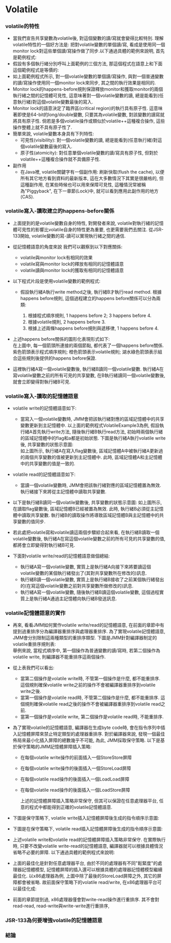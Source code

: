 # Volatile

### volatile的特性

* 當我們宣告共享變數為volatile後, 對這個變數的讀/寫就會變得比較特別. 理解volatile特性的一個好方法是: 把對volatile變數的單個讀/寫, 看成是使用同一個monitor lock對這些單個讀/寫操作做了同步.以下通過具體的範例來說明, 首先是範例程式:
* 假設有多個執行緒分別呼叫上面範例的三個方法, 那這個程式在語意上和下面這個範例程式是等價的:
* 如上面範例程式所示, 對一個volatile變數的單個讀/寫操作, 與對一個普通變數的讀/寫操作使用同一個monitor lock來同步, 其之間的執行效果是相同的.
* Monitor lock的happens-before規則保證釋放monitor和獲取monitor的兩個執行緒之間的記憶體可見性, 這意味著對一個volatile變數的讀, 總是能看到\(任意執行緒\)對這個volatile變數最後的寫入.
* Monitor lock的語意決定了臨界區\(critical region\)的執行具有原子性. 這意味著即使是64-bit的long/double變數, 只要其為volatile變數, 對該變數的讀寫就將具有原子性. 倘若是多個volatile操作或類似於volatile++這種複合操作, 這些操作整體上就不具有原子性了.
* 簡單來說, volatile變數本身具有下列特性:
  * 可見性\(visibility\): 對一個volatile變數的讀, 總是能看到\(任意執行緒\)對這個volatile變數最後的寫入.
  * 原子性\(atomicity\): 對任意單個volatile變數的讀/寫具有原子性, 但對於volatile++這種複合操作就不具備原子性.
* 副作用
  * 在Java裡, volatile關鍵字有一個副作用: 刷新快取\(flush the cache\), 以便所有其它地方看到資料的最新版本, 這在大多數情況下其實是很嚴格的, 但這種副作用, 在某些時候也可以用來保障可見性, 這種情況常被稱為"Piggyback", 在下一章節\(Lock\)中, 就可以看到應用此副作用的地方\(CAS\).

### volatile寫入-讀取建立的happens-before關係

* 上面提到的是volatile變數自身的特性, 對開發者來說, volatile對執行緒的記憶體可見性的影響比volatile自身的特性更為重要, 也更需要我們去關注. 從JSR-133開始, volatile變數的寫-讀可以實現執行緒之間的通信.
* 從記憶體語意的角度來說 我們可以觀察到以下對應關係:
  * volatile與monitor lock有相同的效果
  * volatile寫與monitor lock的釋放有相同的記憶體語意
  * volatile讀與monitor lock的獲取有相同的記憶體語意
* 以下程式片段是使用volatile變數的範例程式:

  * 假設執行緒A執行write method之後, 執行緒B才執行read method. 根據happens before規則, 這個過程建立的happens before關係可以分為兩類:

    1. 根據程式順序規則, 1 happens before 2; 3 happens before 4.
    2. 根據volatile規則, 2 happens before 3.  
    3. 根據上述兩條happens before規則與遞移律, 1 happens before 4.

* 上述happens before關係的圖形化表現形式如下:  
  在上圖中, 每一個箭頭所連接的兩個節點, 都代表了一個happens before關係. 紫色箭頭表示程式順序規則; 橙色箭頭表示volatile規則; 湖水綠色箭頭表示組合這些規則後提供的happens before保證.

* 這裡執行緒A寫一個volatile變數後, 執行緒B讀同一個volatile變數. 執行緒A在寫volatile變數之前的所有可見的共享變數, 在B執行緒讀同一個volatile變數後, 就會立即變得對執行緒B可見.

### volatile寫入-讀取的記憶體語意

* volatile write的記憶體語意如下:
  * 當寫入一個volatile變數時, JMM會把該執行緒對應的區域記憶體中的共享變數更新到主記憶體中. 以上面的範例程式VolatileExample3為例, 假設執行緒A首先執行write方法, 隨後執行緒B執行read方法,
    初始時兩個執行緒的區域記憶體中的flag和a都是初始狀態. 下圖是執行緒A執行volatile write後, 共享變數的狀態示意圖:  
    如上圖所示, 執行緒A在寫入flag變數後, 區域記憶體A中被執行緒A更新過的兩個共享變數的值被更新到主記憶體中. 此時, 區域記憶體A和主記憶體中的共享變數的值是一致的.
* volatile read的記憶體語意如下:
  * 當讀一個volatile變數時, JMM會把該執行緒對應的區域記憶體置為無效. 執行緒接下來將從主記憶體中讀取共享變數.
* 以下是執行緒B讀同一個volatile變數後, 共享變數的狀態示意圖:
  如上圖所示, 在讀取flag變數後, 區域記憶體B已經被置為無效. 此時, 執行緒B必須從主記憶體中讀取共享變數. 執行緒B的讀取操作將導致區域記憶體B與主記憶體中的共享變數的值同步.

* 若此處把volatile寫和volatile讀這兩個步驟綜合起來看, 在執行緒B讀取一個volatile變數後, 執行緒A在寫這個volatile變數之前的所有可見的共享變數的值, 都將會立即變得對執行緒B可見.
* 下面對volatile write/read的記憶體語意做個總結:
  * 執行緒A寫一個volatile變數, 實質上是執行緒A向接下來將要讀這個volatile變數的某個執行緒發出了\(其對共享變數所在修改的\)訊息.
  * 執行緒B讀一個volatile變數, 實質上是執行緒B接收了之前某個執行緒發出的\(在寫這個volatile變數之前對共享變數所做修改的\)訊息.
  * 執行緒A寫一個volatile變數, 隨後執行緒B讀這個volatile變數, 這個過程實質上是執行緒A通過主記憶體向執行緒B發送訊息.

### volatile記憶體語意的實作

* 再來, 看看JMM如何實作volatile write/read的記憶體語意, 在前面的章節中有提到過重排序分為編譯器重排序與處理器重排序.
  為了實現volatile記憶體語意, JMM會分別限制這兩種類型的重排序類型. 下圖是JMM針對編譯器制定的volatile重排序規則表:  
  舉例來說, 當程式順序中, 第一個操作為普通變數的讀/寫時, 若第二個操作為volatile write, 則編譯器不能重排序這兩個操作.

* 從上表我們可以看出:
  * 當第二個操作是volatile write時, 不管第一個操作是什麼, 都不能重排序. 這個規則確保volatile write之前的操作不會被編譯器重排序到volatile write之後.
  * 當第一個操作是volatile read時, 不管第二個操作是什麼, 都不能重排序. 這個規則確保volatile read之後的操作不會被編譯器重排序到volatile read之前.
  * 當第一個操作是volatile write, 第二個操作是volatile read時, 不能重排序.
* 為了實現volatile的記憶體語意, 編譯器在生成byte code時, 會在指令序列中插入記憶體屏障來禁止特定類型的處理器重排序. 對於編譯器來說, 發現一個最佳佈局來最小化插入屏障的總數幾乎不可能, 為此, JMM採取保守策略. 以下是基於保守策略的JMM記憶體屏障插入策略:
  * 在每個volatile write操作的前面插入一個StoreStore屏障

  * 在每個volatile write操作的後面插入一個StoreLoad屏障

  * 在每個volatile read操作的後面插入一個LoadLoad屏障

  * 在每個volatile read操作的後面插入一個LoadStore屏障  
  
    上述的記憶體屏障插入策略非常保守, 但其可以保證在任意處理器平台, 任意的程式中都能得到正確的volatile記憶體語意.
* 下圖是保守策略下, volatile write插入記憶體屏障後生成的指令順序示意圖:
* 下圖是在保守策略下, volatile read插入記憶體屏障後生成的指令順序示意圖:
* 上述volatile write和volatile read的記憶體屏障插入策略非常保守. 在實際執行時, 只要不改變volatile write-read的記憶體語意, 編譯器就可以根據具體情況省略不必要的屏障. 以下通過具體的範例程式來說明:
* 上面的最佳化是針對任意處理器平台, 由於不同的處理器有不同"鬆緊度"的處理器記憶體模型, 記憶體屏障的插入還可以根據具體的處理器記憶體模型繼續最佳化. 以x86處理器為例, 上圖中除了最後的StoreLoad屏障之外, 其它的屏障都會被省略. 故前面保守策略下的volatile read/write, 在x86處理器平台可以最佳化成:
* 前面的章節提到過, x86處理器僅會對write-read操作進行重排序. 其不會對read-read, read-write與write-write進行重排序,

### JSR-133為何要增強volatile的記憶體語意

### 結論



